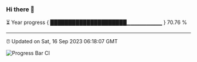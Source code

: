 ### Hi there 👋

⏳ Year progress { █████████████████████▁▁▁▁▁▁▁▁▁ } 70.76 %

---

⏰ Updated on Sat, 16 Sep 2023 06:18:07 GMT

![Progress Bar CI](https://github.com/liununu/liununu/workflows/Progress%20Bar%20CI/badge.svg)
